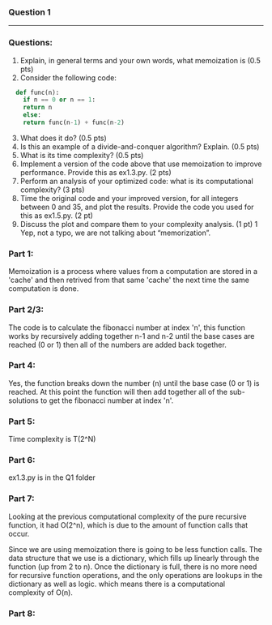### Question 1
---------------------------
### Questions:
1. Explain, in general terms and your own words, what memoization is (0.5 pts)
2. Consider the following code:
``` python
  def func(n):
    if n == 0 or n == 1:
    return n
    else:
    return func(n-1) + func(n-2)
```
3. What does it do? (0.5 pts)
4. Is this an example of a divide-and-conquer algorithm? Explain. (0.5 pts)
5. What is its time complexity? (0.5 pts)
6. Implement a version of the code above that use memoization to improve performance.
Provide this as ex1.3.py. (2 pts)
7. Perform an analysis of your optimized code: what is its computational complexity? (3
pts)
8. Time the original code and your improved version, for all integers between 0 and 35,
and plot the results. Provide the code you used for this as ex1.5.py. (2 pt)
9. Discuss the plot and compare them to your complexity analysis. (1 pt)
1 Yep, not a typo, we are not talking about “memorization”.

### Part 1:

Memoization is a process where values from a computation are stored in a 'cache' and then retrived from that same 'cache' the next time the same computation is done.

### Part 2/3:

The code is to calculate the fibonacci number at index 'n', this function works by recursively adding together n-1 and n-2 until the base cases are reached (0 or 1) then all of the numbers are added back together.

### Part 4:

Yes, the function breaks down the number (n) until the base case (0 or 1) is reached. At this point the function will then add together all of the sub-solutions to get the fibonacci number at index 'n'.

### Part 5:

Time complexity is T(2^N)

### Part 6:
ex1.3.py is in the Q1 folder
### Part 7:
Looking at the previous computational complexity of the pure recursive function, it had O(2^n), which is due to the amount of function calls that occur.

Since we are using memoization there is going to be less function calls. The data structure that we use is a dictionary, which fills up linearly through the function (up from 2 to n). Once the dictionary is full, there is no more need for recursive function operations, and the only operations are lookups in the dictionary as well as logic. which means there is a computational complexity of O(n).
### Part 8:

